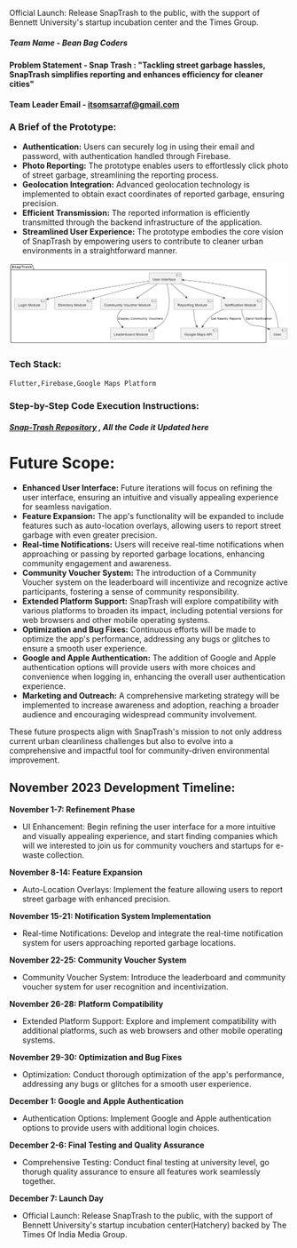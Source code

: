 Official Launch: Release SnapTrash to the public, with the support of Bennett University's startup incubation center and the Times Group.

##### Team Name - Bean Bag Coders

#### Problem Statement - Snap Trash : "Tackling street garbage hassles, SnapTrash simplifies reporting and enhances efficiency for cleaner cities"

#### Team Leader Email - itsomsarraf@gmail.com

### A Brief of the Prototype:

* **Authentication:** Users can securely log in using their email and password, with authentication handled through Firebase.
* **Photo Reporting:** The prototype enables users to effortlessly click photo of street garbage, streamlining the reporting process.
* **Geolocation Integration:** Advanced geolocation technology is implemented to obtain exact coordinates of reported garbage, ensuring precision.
* **Efficient Transmission:** The reported information is efficiently transmitted through the backend infrastructure of the application.
* **Streamlined User Experience:** The prototype embodies the core vision of SnapTrash by empowering users to contribute to cleaner urban environments in a straightforward manner.

![UML Diagram](snaptrash-uml.png)

### Tech Stack:

    Flutter,Firebase,Google Maps Platform

### Step-by-Step Code Execution Instructions:

##### [Snap-Trash Repository](https://github.com/Utkarsh-m08/Snap-Trash) , All the Code it Updated here

# Future Scope:

* **Enhanced User Interface:** Future iterations will focus on refining the user interface, ensuring an intuitive and visually appealing experience for seamless navigation.
* **Feature Expansion:** The app's functionality will be expanded to include features such as auto-location overlays, allowing users to report street garbage with even greater precision.
* **Real-time Notifications:** Users will receive real-time notifications when approaching or passing by reported garbage locations, enhancing community engagement and awareness.
* **Community Voucher System:** The introduction of a Community Voucher system on the leaderboard will incentivize and recognize active participants, fostering a sense of community responsibility.
* **Extended Platform Support:** SnapTrash will explore compatibility with various platforms to broaden its impact, including potential versions for web browsers and other mobile operating systems.
* **Optimization and Bug Fixes:** Continuous efforts will be made to optimize the app's performance, addressing any bugs or glitches to ensure a smooth user experience.
* **Google and Apple Authentication:** The addition of Google and Apple authentication options will provide users with more choices and convenience when logging in, enhancing the overall user authentication experience.
* **Marketing and Outreach:** A comprehensive marketing strategy will be implemented to increase awareness and adoption, reaching a broader audience and encouraging widespread community involvement.

These future prospects align with SnapTrash's mission to not only address current urban cleanliness challenges but also to evolve into a comprehensive and impactful tool for community-driven environmental improvement.

## November 2023 Development Timeline:

**November 1-7: Refinement Phase**

* UI Enhancement: Begin refining the user interface for a more intuitive and visually appealing experience, and start finding companies which will we interested to join us for community vouchers and startups for e-waste collection.

**November 8-14: Feature Expansion**

* Auto-Location Overlays: Implement the feature allowing users to report street garbage with enhanced precision.

**November 15-21: Notification System Implementation**

* Real-time Notifications: Develop and integrate the real-time notification system for users approaching reported garbage locations.

**November 22-25: Community Voucher System**

* Community Voucher System: Introduce the leaderboard and community voucher system for user recognition and incentivization.

**November 26-28: Platform Compatibility**

* Extended Platform Support: Explore and implement compatibility with additional platforms, such as web browsers and other mobile operating systems.

**November 29-30: Optimization and Bug Fixes**

* Optimization: Conduct thorough optimization of the app's performance, addressing any bugs or glitches for a smooth user experience.

**December 1: Google and Apple Authentication**

* Authentication Options: Implement Google and Apple authentication options to provide users with additional login choices.

**December 2-6: Final Testing and Quality Assurance**

* Comprehensive Testing: Conduct final testing at university level, go thorugh quality assurance to ensure all features work seamlessly together.

**December 7: Launch Day**

* Official Launch: Release SnapTrash to the public, with the support of Bennett University's startup incubation center(Hatchery) backed by The Times Of India Media Group.
